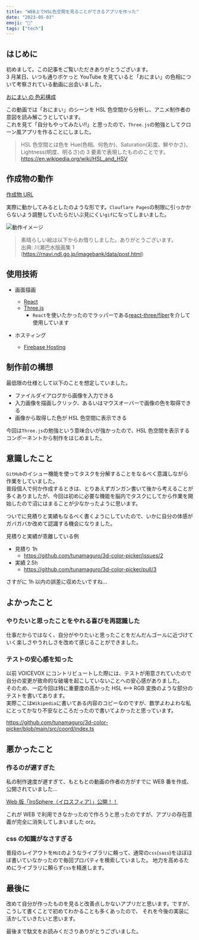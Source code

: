 ```yaml
---
title: "WEB上でHSL色空間を見ることができるアプリを作った"
date: "2023-05-03"
emoji: "🎨"
tags: ["tech"]
---
```


## はじめに

初めまして。この記事をご覧いただきありがとうございます。  
3 月某日、いつも通りボケっと YouTube を見ていると「おにまい」の色相について考察されている動画に出会いました。

[おにまい の 色彩構成](https://www.youtube.com/watch?v=G-06rSW6Gdo&t=4s)

この動画では「おにまい」のシーンを HSL 色空間から分析し、アニメ制作者の意図を読み解こうとしています。  
これを見て「自分もやってみたい!!」と思ったので、`Three.js`の勉強としてクローン風アプリを作ることにしました。

> HSL 色空間とは色を Hue(色相、何色か)、Saturation(彩度、鮮やかさ)、Lightness(明度、明るさ)の 3 要素で表現したもののことです。
> https://en.wikipedia.org/wiki/HSL_and_HSV

## 作成物の動作

[作成物 URL](https://hsl-color-picker.tunamaguro.dev/)

実際に動かしてみるとしたのような形です。`Clouflare Pages`の制限に引っかからないよう調整していたらだいぶ見にくい`gif`になってしまいました。

![動作イメージ](/images/create-hsl-color-picker/working.gif)

> 素晴らしい絵は以下からお借りしました。ありがとうございます。  
> 出典: 川瀬巴水版画集 1 (https://rnavi.ndl.go.jp/imagebank/data/post.html)

## 使用技術

- 画面描画

  - [React](https://react.dev/)
  - [Three.js](https://threejs.org/)
    - `React`を使いたかったのでラッパーである[react-three/fiber](https://github.com/pmndrs/react-three-fiber)を介して使用しています

- ホスティング
  - [Firebase Hosting](https://firebase.google.com/?hl=ja)

## 制作前の構想

最低限の仕様として以下のことを想定していました。

- ファイルダイアログから画像を入力できる
- 入力画像を描画しクリック、あるいはマウスオーバーで画像の色を取得できる
- 画像から取得した色が HSL 色空間に表示できる

今回は`Three.js`の勉強という意味合いが強かったので、HSL 色空間を表示するコンポーネントから制作をはじめました。

## 意識したこと

`GitHub`のイシュー機能を使ってタスクを分解することをなるべく意識しながら作業をしていました。  
普段個人で何か作成するときは、とりあえずガンガン書いて後から考えることが多くありましたが、今回は初めに必要な機能を脳内でタスクにしてから作業を開始したので沼にはまることが少なかったように思います。

ついでに見積りと実績もなるべく書くようにしていたので、いかに自分の体感がガバガバか改めて認識する機会になりました。

見積りと実績が乖離している例

- 見積り 1h
  - https://github.com/tunamaguro/3d-color-picker/issues/2
- 実績 2.5h
  - https://github.com/tunamaguro/3d-color-picker/pull/3

さすがに 1h 以内の誤差に収めたいですね...

## よかったこと

### やりたいと思ったことをやれる喜びを再認識した

仕事だからではなく、自分がやりたいと思ったことをだんだんゴールに近づけていく楽しさやうれしさを改めて感じることができました。

### テストの安心感を知った

以前 VOICEVOX にコントリビュートした際には、テストが用意されていたので自分の変更が致命的な破壊を起こしていないことへの安心感がありました。  
そのため、一応今回は特に重要度の高かった HSL \<--> RGB 変換のような部分のテストを書いてあります。  
実際ここは`Wikipedia`に書いてある内容のコピーなのですが、数学よわよわな私にとってかなり不安なところだったので書いてよかったと思っています。

https://github.com/tunamaguro/3d-color-picker/blob/main/src/coord/index.ts

## 悪かったこと

### 作るのが遅すぎた

私の制作速度が遅すぎて、もともとの動画の作者の方がすでに WEB 番を作成、公開されていました...

[Web 版「IroSphere（イロスフィア）」公開！！](https://www.youtube.com/watch?v=otSYZSA4wpo&t=3s)

これが WEB で利用できなかったので作ろうと思ったのですが、アプリの存在意義が完全に消失してしまいました orz。

### css の知識がなさすぎる

普段のレイアウトを`MUI`のようなライブラリに頼って、通常の`css`(`sass`)をほぼほぼ書いていなかったので毎回プロパティを検索していました。
地力を高めるためにライブラリに頼らず`css`を精進します。

## 最後に

改めて自分が作ったものを見ると改善点しかないアプリだと思います。ですが、こうして書くことで初めてわかることも多くあったので、
それを今後の実装に活かしていきたいと思います。

最後まで駄文をお読みくださりありがとうございました。
